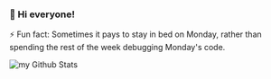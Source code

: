 ### 👋 Hi everyone!

⚡ Fun fact: Sometimes it pays to stay in bed on Monday, rather than spending the rest of the week debugging Monday's code.

<img align="center" src="https://github-readme-stats.vercel.app/api?username=VolodymyrMazurets&include_all_commits=true&count_private=true&show_icons=true&line_height=20&title_color=2B5BBD&icon_color=1124BB&text_color=A1A1A1&bg_color=ffffff" alt="my Github Stats"/>

